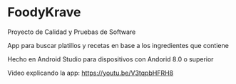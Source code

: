 # FoodyKrave
Proyecto de Calidad y Pruebas de Software

App para buscar platillos y recetas en base a los ingredientes que contiene

Hecho en Android Studio para dispositivos con Andorid 8.0 o superior

Video explicando la app: https://youtu.be/V3tqpbHFRH8
